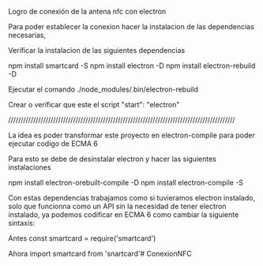Logro de conexión de la antena nfc con electron

Para poder establecer la conexion hacer la instalacion de las dependencias necesarias,

Verificar la instalacion de las siguientes dependencias

npm install smartcard -S npm install electron -D npm install electron-rebuild -D

Ejecutar el comando ./node_modules/.bin/electron-rebuild

Crear o verificar que este el script "start": "electron"

///////////////////////////////////////////////////////////////////////////////////////////

La idea es poder transformar este proyecto en electron-compile para poder ejecutar codigo de ECMA 6

Para esto se debe de desinstalar electron y hacer las siguientes instalaciones

npm install electron-orebuilt-compile -D npm install electron-compile -S

Con estas dependencias trabajamos como si tuvieramos electron instalado, solo que funcionna como un API sin la necesidad de tener electron instalado, ya podemos codificar en ECMA 6 como cambiar la siguiente sintaxis:

Antes const smartcard = require('smartcard')

Ahora import smartcard from 'snartcard'# ConexionNFC
